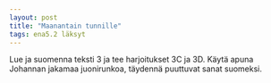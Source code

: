 ```yaml
---
layout: post
title: "Maanantain tunnille"
tags: ena5.2 läksyt
---
```


Lue ja suomenna teksti 3 ja tee harjoitukset 3C ja 3D. Käytä apuna Johannan jakamaa juonirunkoa, täydennä puuttuvat
sanat suomeksi.